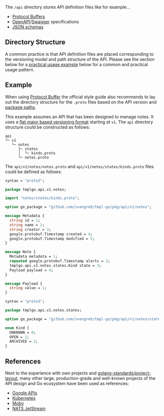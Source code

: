 The `/api` directory stores API definition files like for example…

- [Protocol Buffers][4]
- [OpenAPI][2]/[Swagger][1] specifications
- [JSON schemas][10]

## Directory Structure

A common practice is that API definition files are placed corresponding to the versioning model and path structure of the API. Please see the section below for a [practical usage example](#example) below for a common and practical usage pattern.

## Example

When using [Protocol Buffer][4] the official style guide also recommends to lay out the directory structure for the `.proto` files based on the API version and [package paths][11].

This example assumes an API that has been designed to manage notes. It uses a [flat major based versioning format][5] starting at `v1`.
The `api` directory structure could be constructed as follows:

```raw
api
└─ v1
   └─ notes
      ├─ states
      │  └─ kinds.proto
      └─ notes.proto
```

The `api/v1/notes/notes.proto` and `api/v1/notes/states/kinds.proto` files could be defined as follows:

```proto
syntax = "proto3";

package tmplgo.api.v1.notes;

import "notes/states/kinds.proto";

option go_package = "github.com/svengreb/tmpl-go/pkg/api/v1/notes";

message Metadata {
  string id = 1;
  string name = 2;
  string creator = 3;
  google.protobuf.Timestamp created = 4;
  google.protobuf.Timestamp modified = 5;
}

message Note {
  Metadata metadata = 1;
  repeated google.protobuf.Timestamp alerts = 2;
  tmplgo.api.v1.notes.states.Kind state = 3;
  Payload payload = 4;
}

message Payload {
  string value = 1;
}

```

```proto
syntax = "proto3";

package tmplgo.api.v1.notes.states;

option go_package = "github.com/svengreb/tmpl-go/pkg/api/v1/notes/states";

enum Kind {
  UNKNOWN = 0;
  OPEN = 1;
  ARCHIVED = 2;
}

```

## References

Next to the experience with own projects and [golang-standards/project-layout][3], many other large, production-grade and well-known projects of the API design and Go ecosystem have been used as references:

- [Google APIs][6]
- [Kubernetes][7]
- [Moby][8]
- [NATS JetStream][9]

[1]: https://swagger.io
[2]: https://www.openapis.org
[3]: https://github.com/golang-standards/project-layout
[4]: https://developers.google.com/protocol-buffers
[5]: https://cloud.google.com/blog/products/gcp/api-design-which-version-of-versioning-is-right-for-you
[6]: https://github.com/googleapis/googleapis
[7]: https://github.com/kubernetes/kubernetes/tree/master/api
[8]: https://github.com/moby/moby/tree/master/api
[9]: https://github.com/nats-io/jetstream/tree/master/schemas_source
[10]: https://json-schema.org
[11]: https://developers.google.com/protocol-buffers/docs/style#packages
